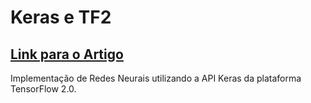 # Keras e TF2

## [Link para o Artigo](https://medium.com/turing-talks/turing-talks-25-redes-neurais-com-keras-e-tensorflow-2-0-44fc0974c7fb)

Implementação de Redes Neurais utilizando a API Keras da plataforma TensorFlow 2.0.
